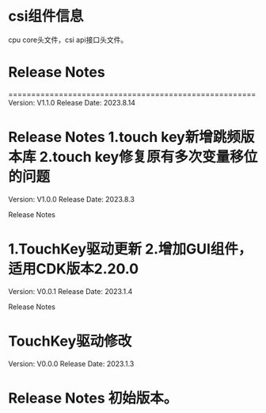 # csi组件信息
cpu core头文件，csi api接口头文件。

# Release Notes

======================================================
Version: V1.1.0
Release Date: 2023.8.14

Release Notes
1.touch key新增跳频版本库
2.touch key修复原有多次变量移位的问题
======================================================
Version: V1.0.0
Release Date: 2023.8.3

Release Notes

1.TouchKey驱动更新
2.增加GUI组件，适用CDK版本2.20.0
======================================================
Version: V0.0.1
Release Date: 2023.1.4

Release Notes

TouchKey驱动修改
======================================================
Version: V0.0.0
Release Date: 2023.1.3

Release Notes
初始版本。
======================================================